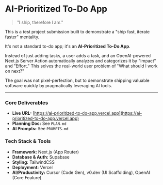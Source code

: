 # AI-Prioritized To-Do App

> "I ship, therefore I am."

This is a test project submission built to demonstrate a "ship fast, iterate faster" mentality.

It's not a standard to-do app; it's an **AI-Prioritized To-Do App**.

Instead of just adding tasks, a user adds a task, and an OpenAI-powered Next.js Server Action automatically analyzes and categorizes it by "Impact" and "Effort." This solves the real-world user problem of "What should I work on next?"

The goal was not pixel-perfection, but to demonstrate shipping valuable software quickly by pragmatically leveraging AI tools.

---

### Core Deliverables

- **Live URL:** [https://ai-prioritized-to-do-app.vercel.app](https://ai-prioritized-to-do-app.vercel.app)
- **Planning Doc:** See `PLAN.md`
- **AI Prompts:** See `PROMPTS.md`

### Tech Stack & Tools

- **Framework:** Next.js (App Router)
- **Database & Auth:** Supabase
- **Styling:** TailwindCSS
- **Deployment:** Vercel
- **AI/Productivity:** Cursor (Code Gen), v0.dev (UI Scaffolding), OpenAI (Core Feature)
